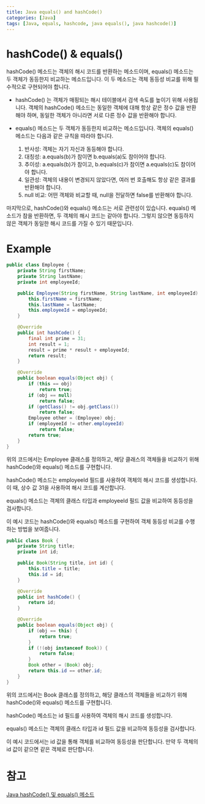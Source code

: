 ```yaml
---
title: Java equals() and hashCode()
categories: [Java]
tags: [Java, equals, hashcode, java equals(), java hashcode()]
---
```




# **hashCode() & equals()**
hashCode() 메소드는 객체의 해시 코드를 반환하는 메소드이며, equals() 메소드는 두 객체가 동등한지 비교하는 메소드입니다. 이 두 메소드는 객체 동등성 비교를 위해 필수적으로 구현되어야 합니다.

- hashCode() 는 객체가 매핑되는 해시 테이블에서 검색 속도를 높이기 위해 사용됩니다. 객체의 hashCode() 메소드는 동일한 객체에 대해 항상 같은 정수 값을 반환해야 하며, 동일한 객체가 아니라면 서로 다른 정수 값을 반환해야 합니다.

- equals() 메소드는 두 객체가 동등한지 비교하는 메소드입니다. 객체의 equals() 메소드는 다음과 같은 규칙을 따라야 합니다.

  1. 반사성: 객체는 자기 자신과 동등해야 합니다.
  2. 대칭성: a.equals(b)가 참이면 b.equals(a)도 참이어야 합니다.
  3. 추이성: a.equals(b)가 참이고, b.equals(c)가 참이면 a.equals(c)도 참이어야 합니다.
  4. 일관성: 객체의 내용이 변경되지 않았다면, 여러 번 호출해도 항상 같은 결과를 반환해야 합니다.
  5. null 비교: 어떤 객체와 비교할 때, null을 전달하면 false를 반환해야 합니다.

마지막으로, hashCode()와 equals() 메소드는 서로 관련성이 있습니다. equals() 메소드가 참을 반환하면, 두 객체의 해시 코드는 같아야 합니다. 그렇지 않으면 동등하지 않은 객체가 동일한 해시 코드를 가질 수 있기 때문입니다.

# **Example**

```java
public class Employee {
    private String firstName;
    private String lastName;
    private int employeeId;

    public Employee(String firstName, String lastName, int employeeId) {
        this.firstName = firstName;
        this.lastName = lastName;
        this.employeeId = employeeId;
    }

    @Override
    public int hashCode() {
        final int prime = 31;
        int result = 1;
        result = prime * result + employeeId;
        return result;
    }

    @Override
    public boolean equals(Object obj) {
        if (this == obj)
            return true;
        if (obj == null)
            return false;
        if (getClass() != obj.getClass())
            return false;
        Employee other = (Employee) obj;
        if (employeeId != other.employeeId)
            return false;
        return true;
    }
}

```

위의 코드에서는 Employee 클래스를 정의하고, 해당 클래스의 객체들을 비교하기 위해 hashCode()와 equals() 메소드를 구현합니다.

hashCode() 메소드는 employeeId 필드를 사용하여 객체의 해시 코드를 생성합니다. 이 때, 상수 값 31을 사용하여 해시 코드를 계산합니다.

equals() 메소드는 객체의 클래스 타입과 employeeId 필드 값을 비교하여 동등성을 검사합니다.

이 예시 코드는 hashCode()와 equals() 메소드를 구현하여 객체 동등성 비교를 수행하는 방법을 보여줍니다.

```java
public class Book {
    private String title;
    private int id;

    public Book(String title, int id) {
        this.title = title;
        this.id = id;
    }

    @Override
    public int hashCode() {
        return id;
    }

    @Override
    public boolean equals(Object obj) {
        if (obj == this) {
            return true;
        }
        if (!(obj instanceof Book)) {
            return false;
        }
        Book other = (Book) obj;
        return this.id == other.id;
    }
}

```

위의 코드에서는 Book 클래스를 정의하고, 해당 클래스의 객체들을 비교하기 위해 hashCode()와 equals() 메소드를 구현합니다.

hashCode() 메소드는 id 필드를 사용하여 객체의 해시 코드를 생성합니다.

equals() 메소드는 객체의 클래스 타입과 id 필드 값을 비교하여 동등성을 검사합니다.

이 예시 코드에서는 id 값을 통해 객체를 비교하여 동등성을 판단합니다. 만약 두 객체의 id 값이 같으면 같은 객체로 판단합니다.

# 참고
[Java hashCode() 및 equals() 메소드](https://howtodoinjava.com/java/basics/java-hashcode-equals-methods/)
